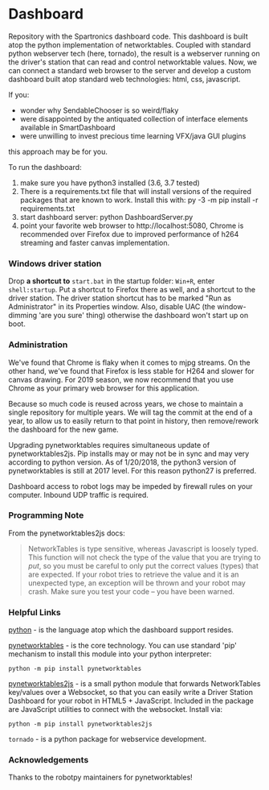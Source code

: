 # Dashboard

Repository with the Spartronics dashboard code. This dashboard is built 
atop the python implementation of networktables.  Coupled with standard python
webserver tech (here, tornado), the result is a webserver running
on the driver's station that can read and control networktable values.
Now, we can connect a standard web browser to the server and develop 
a custom dashboard built atop standard web technologies: html, css, javascript.

If you:

  * wonder why SendableChooser is so weird/flaky
  * were disappointed by the antiquated collection of interface
    elements available in SmartDashboard
  * were unwilling to invest precious time learning VFX/java GUI plugins

this approach may be for you.

To run the dashboard:

  1. make sure you have python3 installed (3.6, 3.7 tested)
  2. There is a requirements.txt file that will install versions of the
     required packages that are known to work.  Install this with:
     py -3 -m pip install -r requirements.txt
  3. start dashboard server: python DashboardServer.py
  4. point your favorite web browser to http://localhost:5080, Chrome
     is recommended over Firefox due to improved performance of h264
     streaming and faster canvas implementation.

### Windows driver station

Drop **a shortcut to** `start.bat` in the startup folder: `Win+R`, 
enter `shell:startup`.  Put a shortcut to Firefox there as well, and 
a shortcut to the driver station.  The driver station shortcut has to 
be marked "Run as Administrator" in its Properties window.  Also, 
disable UAC (the window-dimming 'are you sure' thing) otherwise the 
dashboard won't start up on boot.

### Administration
We've found that Chrome is flaky when it comes to mjpg streams.  On
the other hand, we've found that Firefox is less stable for H264
and slower for canvas drawing.  For 2019 season, we now recommend
that you use Chrome as your primary web browser for this application.

Because so much code is reused across years, we chose to maintain a 
single repository for multiple years. We will tag the commit at the 
end of a year, to allow us to easily return to that point in history, 
then remove/rework the dashboard for the new game.

Upgrading pynetworktables requires simultaneous update of pynetworktables2js.
Pip installs may or may not be in sync and may very according to python version.
As of 1/20/2018, the python3 version of pynetworktables is still at 2017 level.
For this reason python27 is preferred.

Dashboard access to robot logs may be impeded by firewall rules on your 
computer.  Inbound UDP traffic is required.

### Programming Note

From the pynetworktables2js docs:

> NetworkTables is type sensitive, whereas Javascript is loosely typed.
  This function will not check the type of the value that you are trying
  to *put*, so you must be careful to only put the correct values (types) 
  that are expected. If your robot tries to retrieve the value and it is an
  unexpected type, an exception will be thrown and your robot may crash.
  Make sure you test your code – you have been warned.

### Helpful Links
[python](https://www.python.org) - is the language atop which the dashboard
support resides.  

[pynetworktables](https://github.com/robotpy/pynetworktables) - is
the core technology.  You can use standard 'pip' mechanism to install
this module into your python interpreter:  

```
python -m pip install pynetworktables
```

[pynetworktables2js](https://pynetworktables2js.readthedocs.io/en/stable/) -
is a small python module that forwards NetworkTables key/values over a 
Websocket, so that you can easily write a Driver Station Dashboard for your 
robot in HTML5 + JavaScript. Included in the package are JavaScript utilities
to connect with the websocket. Install via: 

```
python -m pip install pynetworktables2js
```

`tornado` - is a python package for webservice development.

### Acknowledgements

Thanks to the robotpy maintainers for pynetworktables!
